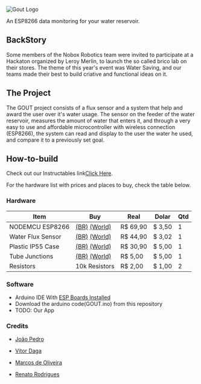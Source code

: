 ![Gout Logo](http://i.imgur.com/PXqCTUU.png)


An ESP8266 data monitoring for your water reservoir.

## BackStory

Some members of the Nobox Robotics team were invited to participate at a Hackaton organized by Leroy Merlin, to launch the so called brico lab on their stores. The theme of this year's event was Water Saving, and our teams made their best to build criative and functional ideas on it.

## The Project

The GOUT project consists of a flux sensor and a system that help and award the user over it's water usage. The sensor on the feeder of the water reservoir, measures the amount of water that enters it, and through a very easy to use and affordable microcontroller with wireless connection (ESP8266), the system can read and display to the user the water he used, and compare it to a previously set goal.

## How-to-build

Check out our Instructables link[Click Here](http://www.instructables.com).

For the hardware list with prices and places to buy, check the table below.

### Hardware

| Item | Buy                                                                                        | Real | Dolar | Qtd |
|------|--------------------------------------------------------------------------------------------|------|-------|-----|
| NODEMCU ESP8266 |[(BR)](http://www.filipeflop.com/pd-2c140d-modulo-wifi-esp8266-nodemcu-esp-12e.html?ct=&p=1&s=1) [(World)](http://www.ebay.com/itm/NodeMcu-Lua-ESP8266-CH340G-WIFI-Internet-Development-Board-Module-/161833537754?hash=item25ae07d0da:g:N-4AAOSwepZXSUtI)   | R$ 69,90 | $ 3,50 | 1|
| Water Flux Sensor |[(BR)](http://www.filipeflop.com/pd-206c5b-sensor-de-fluxo-de-agua-1-2-yf-s201.html) [(World)](http://www.ebay.com/itm/Water-flow-sensor-flowmeter-Hall-flow-sensor-Module-Water-control-1-30L-min-NEW-/181847345719?hash=item2a56f24a37:g:7FIAAOSw34FVBN71)| R$ 44,90 | $ 3,02 | 1   |
| Plastic IP55 Case |[(BR)](http://www.leroymerlin.com.br/caixa-de-passagem-de-embutir-transparente-steck_88530862) [(World)](http://www.ebay.com/itm/Junction-Box-IP55-Screwed-Lid-Grey-120x80x50-No-Holes-Enclosure-Plastic-Case-/301702005825?hash=item463ed74441:g:OGQAAOSw3ydVvOJy) | R$ 30,90 | $ 5,00 | 1   |
| Tube Junctions | [(BR)](http://lmgtfy.com/?q=leroy+merlin) [(World)](http://lmgtfy.com/?q=local+harware+store)        | R$ 5,00 | $ 5,00 | 1   |
| Resistors | 10k Resistors |R$ 2,00 |$ 1,00 | 2 | 

### Software

* Arduino IDE With [ESP Boards Installed](http://randomnerdtutorials.com/how-to-install-esp8266-board-arduino-ide/)
* Download the arduino code(GOUT.ino) from this repository
* TODO: Our App

### Credits

* [João Pedro](https://github.com/joaopedrovbs)

* [Vitor Daga]()

* [Marcos de Oliveira](https://github.com/marcosdeoliveira)

* [Renato Rodrigues](https://github.com/rodriguesrenato)
